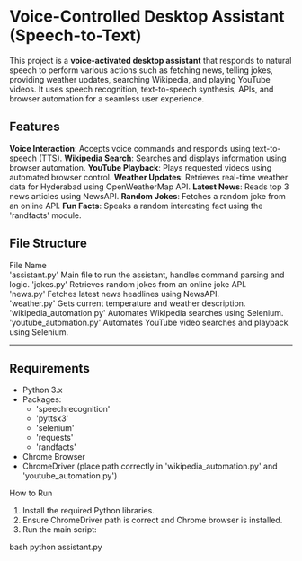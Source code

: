 # Voice-Controlled Desktop Assistant (Speech-to-Text)

This project is a **voice-activated desktop assistant** that responds to natural speech to perform various actions such as fetching news, telling jokes, providing weather updates, searching Wikipedia, and playing YouTube videos. 
It uses speech recognition, text-to-speech synthesis, APIs, and browser automation for a seamless user experience.

## Features
**Voice Interaction**: Accepts voice commands and responds using text-to-speech (TTS).
**Wikipedia Search**: Searches and displays information using browser automation.
**YouTube Playback**: Plays requested videos using automated browser control.
**Weather Updates**: Retrieves real-time weather data for Hyderabad using OpenWeatherMap API.
**Latest News**: Reads top 3 news articles using NewsAPI.
**Random Jokes**: Fetches a random joke from an online API.
**Fun Facts**: Speaks a random interesting fact using the 'randfacts' module.

## File Structure

File Name             
'assistant.py'               Main file to run the assistant, handles command parsing and logic.
'jokes.py'                   Retrieves random jokes from an online joke API.             
'news.py'                    Fetches latest news headlines using NewsAPI.                
'weather.py'                 Gets current temperature and weather description.           
'wikipedia_automation.py'    Automates Wikipedia searches using Selenium.                
'youtube_automation.py'      Automates YouTube video searches and playback using Selenium. 

---

## Requirements

- Python 3.x
- Packages:
  - 'speechrecognition'
  - 'pyttsx3'
  - 'selenium'
  - 'requests'
  - 'randfacts'
- Chrome Browser
- ChromeDriver (place path correctly in 'wikipedia_automation.py' and 'youtube_automation.py')


How to Run

1. Install the required Python libraries.
2. Ensure ChromeDriver path is correct and Chrome browser is installed.
3. Run the main script:

bash
python assistant.py
